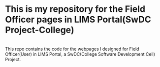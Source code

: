 # This is my repository for the Field Officer pages in LIMS Portal(SwDC Project-College)
<br>
This repo contains the code for the webpages I designed for Field Officer(User) in LIMS Portal, a SwDC(College Software Development Cell) Project.